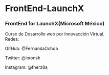 # FrontEnd-LaunchX
### FrontEnd for  LaunchX(Microsoft México)<br>
Curso de  Desarrollo web  por Innovacción Virtual.<br>
Redes:

GitHub: @FernandaOchoa

Twitter: @imonsh

Instagram: @fherz8a
